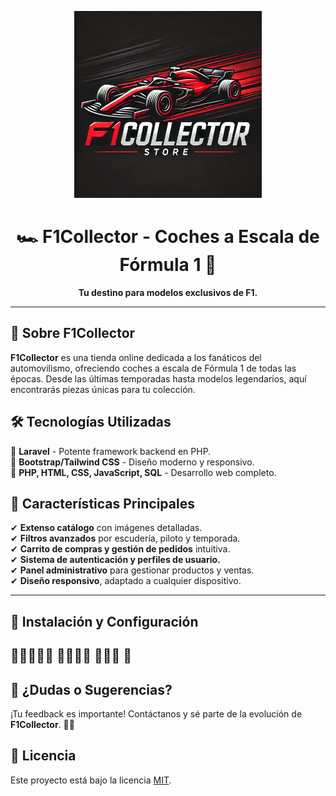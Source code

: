 <p align="center">
  <img src="F1Collector.png" alt="F1Collector Logo" width="300">
</p>

<h1 align="center">🏎️ F1Collector - Coches a Escala de Fórmula 1 🏁</h1>

<p align="center">
  <strong>Tu destino para modelos exclusivos de F1.</strong>
</p>

---

## 📌 Sobre F1Collector  
**F1Collector** es una tienda online dedicada a los fanáticos del automovilismo, ofreciendo coches a escala de Fórmula 1 de todas las épocas. Desde las últimas temporadas hasta modelos legendarios, aquí encontrarás piezas únicas para tu colección.

## 🛠 Tecnologías Utilizadas  
🔹 **Laravel** - Potente framework backend en PHP.  
🔹 **Bootstrap/Tailwind CSS** - Diseño moderno y responsivo.  
🔹 **PHP, HTML, CSS, JavaScript, SQL** - Desarrollo web completo.  

## 🚀 Características Principales  
✔ **Extenso catálogo** con imágenes detalladas.  
✔ **Filtros avanzados** por escudería, piloto y temporada.  
✔ **Carrito de compras y gestión de pedidos** intuitiva.  
✔ **Sistema de autenticación y perfiles de usuario.**  
✔ **Panel administrativo** para gestionar productos y ventas.  
✔ **Diseño responsivo**, adaptado a cualquier dispositivo.  

---

## 🔧 Instalación y Configuración

🔧🔧🔧🔧🔧
🔧🔧🔧🔧
🔧🔧🔧
🔧
---

## 📩 ¿Dudas o Sugerencias?  
¡Tu feedback es importante! Contáctanos y sé parte de la evolución de **F1Collector**. 🚗💨  

## 📜 Licencia  
Este proyecto está bajo la licencia [MIT](LICENSE).

